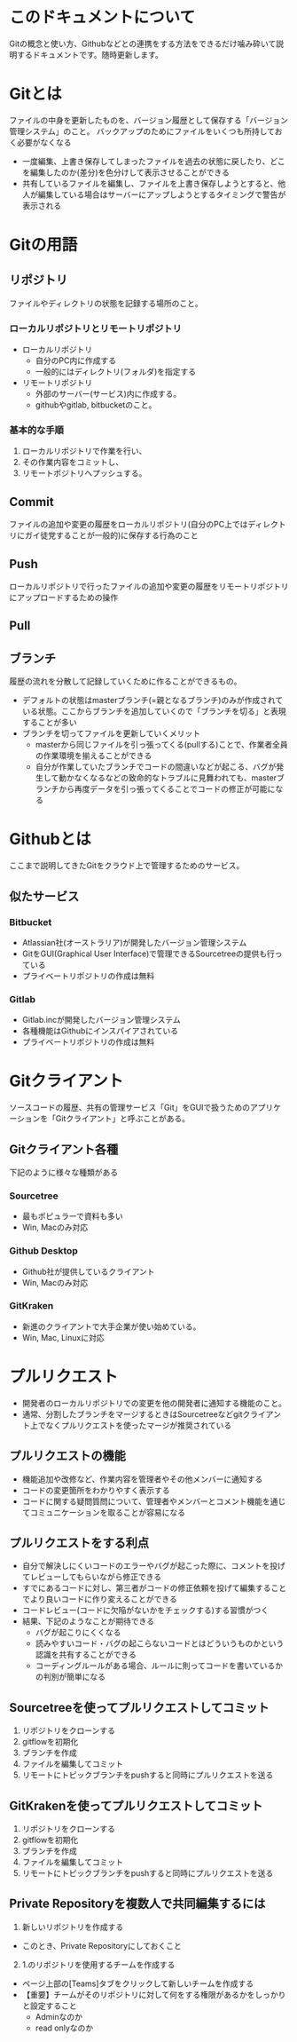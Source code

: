 # このドキュメントについて
Gitの概念と使い方、Githubなどとの連携をする方法をできるだけ噛み砕いて説明するドキュメントです。随時更新します。

# Gitとは
ファイルの中身を更新したものを、バージョン履歴として保存する「バージョン管理システム」のこと。
バックアップのためにファイルをいくつも所持しておく必要がなくなる
  - 一度編集、上書き保存してしまったファイルを過去の状態に戻したり、どこを編集したのか(差分)を色分けして表示させることができる
  - 共有しているファイルを編集し、ファイルを上書き保存しようとすると、他人が編集している場合はサーバーにアップしようとするタイミングで警告が表示される

# Gitの用語

## リポジトリ
ファイルやディレクトリの状態を記録する場所のこと。

### ローカルリポジトリとリモートリポジトリ
  - ローカルリポジトリ
    - 自分のPC内に作成する
    - 一般的にはディレクトリ(フォルダ)を指定する
  - リモートリポジトリ
    - 外部のサーバー(サービス)内に作成する。
    - githubやgitlab, bitbucketのこと。

### 基本的な手順
  1. ローカルリポジトリで作業を行い、
  2. その作業内容をコミットし、
  3. リモートポジトリへプッシュする。

## Commit
ファイルの追加や変更の履歴をローカルリポジトリ(自分のPC上ではディレクトリにガイ徒党することが一般的)に保存する行為のこと

## Push
ローカルリポジトリで行ったファイルの追加や変更の履歴をリモートリポジトリにアップロードするための操作

## Pull

## ブランチ
履歴の流れを分散して記録していくために作ることができるもの。
- デフォルトの状態はmasterブランチ(=親となるブランチ)のみが作成されている状態。ここからブランチを追加していくので「ブランチを切る」と表現することが多い
- ブランチを切ってファイルを更新していくメリット
  - masterから同じファイルを引っ張ってくる(pullする)ことで、作業者全員の作業環境を揃えることができる
  - 自分が作業していたブランチでコードの間違いなどが起こる、バグが発生して動かなくなるなどの致命的なトラブルに見舞われても、masterブランチから再度データを引っ張ってくることでコードの修正が可能になる

# Githubとは
ここまで説明してきたGitをクラウド上で管理するためのサービス。

## 似たサービス

### Bitbucket
- Atlassian社(オーストラリア)が開発したバージョン管理システム
- GitをGUI(Graphical User Interface)で管理できるSourcetreeの提供も行っている
- プライベートリポジトリの作成は無料

### Gitlab
- Gitlab.incが開発したバージョン管理システム
- 各種機能はGithubにインスパイアされている
- プライベートリポジトリの作成は無料

# Gitクライアント
ソースコードの履歴、共有の管理サービス「Git」をGUIで扱うためのアプリケーションを「Gitクライアント」と呼ぶことがある。
## Gitクライアント各種
下記のように様々な種類がある
### Sourcetree
- 最もポピュラーで資料も多い
- Win, Macのみ対応

### Github Desktop
- Github社が提供しているクライアント
- Win, Macのみ対応

### GitKraken
- 新進のクライアントで大手企業が使い始めている。
- Win, Mac, Linuxに対応

# プルリクエスト
- 開発者のローカルリポジトリでの変更を他の開発者に通知する機能のこと。
- 通常、分割したブランチをマージするときはSourcetreeなどgitクライアント上でなくプルリクエストを使ったマージが推奨されている

## プルリクエストの機能
- 機能追加や改修など、作業内容を管理者やその他メンバーに通知する
- コードの変更箇所をわかりやすく表示する
- コードに関する疑問質問について、管理者やメンバーとコメント機能を通じてコミュニケーションを取ることが容易になる

## プルリクエストをする利点
- 自分で解決しにくいコードのエラーやバグが起こった際に、コメントを投げてレビューしてもらいながら修正できる
- すでにあるコードに対し、第三者がコードの修正依頼を投げて編集することでより良いコードに作り変えることができる
- コードレビュー(コードに欠陥がないかをチェックする)する習慣がつく
- 結果、下記のようなことが期待できる
  - バグが起こりにくくなる
  - 読みやすいコード・バグの起こらないコードとはどういうものかという認識を共有することができる
  - コーディングルールがある場合、ルールに則ってコードを書いているかの判別が簡単になる

## Sourcetreeを使ってプルリクエストしてコミット
1. リポジトリをクローンする
2. gitflowを初期化
3. ブランチを作成
4. ファイルを編集してコミット
5. リモートにトピックブランチをpushすると同時にプルリクエストを送る

## GitKrakenを使ってプルリクエストしてコミット
1. リポジトリをクローンする
2. gitflowを初期化
3. ブランチを作成
4. ファイルを編集してコミット
5. リモートにトピックブランチをpushすると同時にプルリクエストを送る

## Private Repositoryを複数人で共同編集するには
1. 新しいリポジトリを作成する
  - このとき、Private Repositoryにしておくこと
2. 1.のリポジトリを使用するチームを作成する
  - ページ上部の[Teams]タブをクリックして新しいチームを作成する
  - 【重要】チームがそのリポジトリに対して何をする権限があるかをしっかりと設定すること
    - Adminなのか
    - read onlyなのか
